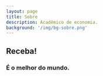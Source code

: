```yaml
---
layout: page
title: Sobre
description: Acadêmico de economia.
background: '/img/bg-sobre.png'
---
```


## Receba!
### É o melhor do mundo.